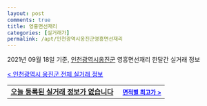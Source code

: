 ```yaml
---
layout: post
comments: true
title: 영흥면선재리
categories: [실거래가]
permalink: /apt/인천광역시옹진군영흥면선재리
---
```


2021년 09월 18일 기준, <a href="/apt/인천광역시옹진군">인천광역시옹진군</a> 영흥면선재리 한달간 실거래 정보

<a style="color: blue;" href="/apt/인천광역시옹진군">< 인천광역시 옹진군 전체 실거래 정보</a>
<!---- start ---->
<table>
  <tr>
    <td colspan="4" style="font-weight: bold;"><a href="/apt/인천광역시옹진군영흥면선재리{name_without_space}">오늘 등록된 실거래 정보가 없습니다</a> &nbsp;&nbsp;&nbsp; <a style="color: blue; font-size: smaller;" href="/apt/인천광역시옹진군영흥면선재리{name_without_space}">면적별 최고가 ></a></td>
  </tr>
    
</table>
<!---- end ---->
    